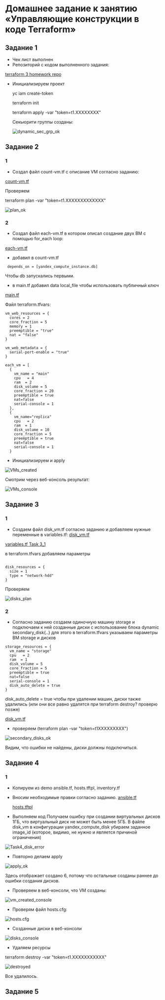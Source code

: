 # Домашнее задание к занятию «Управляющие конструкции в коде Terraform»

## Задание 1
* Чек лист выполнен
* Репозиторий с кодом выполненного задания:

[terraform 3 homework repo](https://github.com/A-Tagir/ter-homeworks/tree/main/03/src)

* Инициализируем проект
  
  yc iam create-token

  terraform init   

  terraform apply -var "token=t1.XXXXXXXX"

  Секьюрити группы созданы:

  ![dynamic_sec_grp_ok](https://github.com/A-Tagir/ter-homeworks/blob/main/03/TerrHomework3_dinamic_sec_grp.png)

## Задание 2
### 1
* Создал файл count-vm.tf c описание VM согласно заданию:

[count-vm.tf](https://github.com/A-Tagir/ter-homeworks/blob/main/03/src/count-vm.tf)

Проверяем 

terraform plan -var "token=t1.XXXXXXXXXXXXX"

![plan_ok](https://github.com/A-Tagir/ter-homeworks/blob/main/03/TerrHomework3_task1_VM_sec_group.png)

### 2
* Создал файл each-vm.tf в котором описал создание двух ВМ с помощью for_each loop:

[each-vm.tf](https://github.com/A-Tagir/ter-homeworks/blob/main/03/src/for_each-vm.tf)

* добавил в count-vm.tf
```
 depends_on = [yandex_compute_instance.db]
```
Чтобы db запускались первыми.

* в main.tf добавил data local_file чтобы использовать публичный ключ 

 [main.tf](https://github.com/A-Tagir/ter-homeworks/blob/main/03/src/main.tf)

Файл terraform.tfvars:

```
vm_web_resources = {
  cores = 2
  core_fraction = 5
  memory = 1
  preemptible = "true"
  nat = "false"
}

vm_web_metadata = {
  serial-port-enable = "true"
}

each_vm = [
  {
    vm_name = "main"
    cpu   = 4
    ram  = 2
    disk_volume = 5
    core_fraction = 20
    preemptible = true
    nat=false
    serial-console = 1
  },
  {
    vm_name="replica"
    cpu   = 2
    ram  = 1
    disk_volume = 10
    core_fraction = 5
    preemptible = true
    nat=false
    serial-console = 1
  }
```

* Инициализируем и apply

![VMs_created](https://github.com/A-Tagir/ter-homeworks/blob/main/03/TerrHomework3_task2_VMs_created.png)

Смотрим через веб-консоль результат:

![VMs_console](https://github.com/A-Tagir/ter-homeworks/blob/main/03/TerrHomework3_task2_VMs_y_console.png)

## Задание 3

### 1
* Создаем файл disk_vm.tf согласно заданию и добавляем нужные переменные в variables.tf:
[disk_vm.tf](https://github.com/A-Tagir/ter-homeworks/blob/main/03/src/disk_vm.tf)

[variables.tf Task 3_1](https://github.com/A-Tagir/ter-homeworks/blob/main/03/src/variables.tf)

в terraform.tfvars добавляем параметры

```

disk_resources = {
  size = 1
  type = "network-hdd"
}

```
Проверяем 

![disks_plan](https://github.com/A-Tagir/ter-homeworks/blob/main/03/TerrHomework3_task3_disks_plan.png)

### 2
* Согласно заданию создаем одиночную машину storage и подключаем к ней созданные диски 
  с использование блока dynamic secondary_disk{..}
  для этого в terraform.tfvars указываем параметры ВМ storage и дисков
```
storage_resources = {
  vm_name = "storage"
  cpu   = 2
  ram  = 1
  disk_volume = 5
  core_fraction = 5
  preemptible = true
  nat=false
  serial-console = 1
  disk_auto_delete = true
}
```
disk_auto_delete = true чтобы при удалении машин, диски также удалились
(или они все равно удалятся при terraform destroy? проверю позже)

[disk_vm.tf](https://github.com/A-Tagir/ter-homeworks/blob/main/03/src/disk_vm.tf)

* проверяем (terraform plan -var "token=t1XXXXXXXXX")

![secondary_disks_ok](https://github.com/A-Tagir/ter-homeworks/blob/main/03/TerrHomework3_task3_secondary_dynamics.png)

Видим, что ошибки не найдены, диски должны подключиться.

## Задание 4

### 1
* Копируем из demo ansible.tf, hosts.tftpl, inventory.tf
* Вносим необходимые правки согласно заданию.
  [ansible.tf](https://github.com/A-Tagir/ter-homeworks/blob/main/03/src/ansible.tf)

  [hosts.tftpl](https://github.com/A-Tagir/ter-homeworks/blob/main/03/src/hosts.tftpl)

* Выполняем код
  Получаем ошибку при создании виртуальных дисков 1ГБ, что виртуальный диск не может быть менее 5ГБ.
  В файле disk_vm в конфигурации yandex_compute_disk 
  убираем заданное image_id (которое, видимо, не нужно и является причиной ограничения)

![Task4_disk_error](https://github.com/A-Tagir/ter-homeworks/blob/main/03/TerrHomework3_task4_VM_disks_error.png)

* Повторно делаем apply

![apply_ok](https://github.com/A-Tagir/ter-homeworks/blob/main/03/TerrHomework3_task4_final_apply.png)

Здесь отображает создано 6, потому что остальные созданы раннее до ошибки создания дисков.

* Проверяем в веб-консоли, что VM созданы:

![vm_created_console](https://github.com/A-Tagir/ter-homeworks/blob/main/03/TerrHomework3_task4_VM_created_web_console.png)

* Проверям файл hosts.cfg:

![hosts.cfg](https://github.com/A-Tagir/ter-homeworks/blob/main/03/TerrHomework3_task4_hosts_cfg_ok.png)

* Созданные диски в веб-консоли

![disks_console](https://github.com/A-Tagir/ter-homeworks/blob/main/03/TerrHomework3_task4_VM_disks.png)

* Удаляем ресурсы

terraform destroy -var "token=t1.XXXXXXXXXXX"

![destroyed](https://github.com/A-Tagir/ter-homeworks/blob/main/03/TerrHomework3_task4_destroyed.png)

Все удалилось.

## Задание 5
